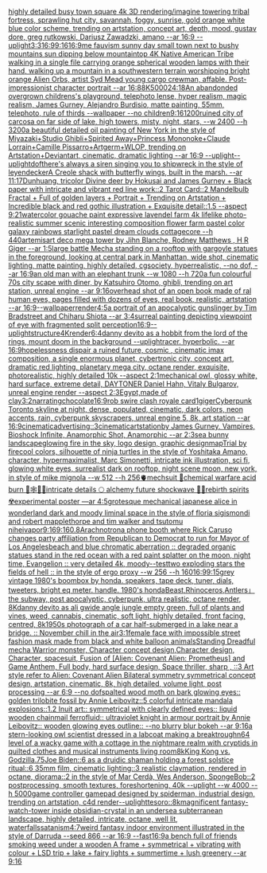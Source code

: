 [highly detailed busy town square 4k 3D rendering](https://www.ebank.nz/aiartgenerator?category=highly%2520detailed%2520busy%2520town%2520square%25204k%25203D%2520rendering)[/imagine towering tribal fortress, sprawling hut city, savannah, foggy, sunrise, gold orange white blue color scheme, trending on artstation, concept art, depth, mood, gustav dore, greg rutkowski, Dariusz Zawadzki, amano --ar 16:9 --uplight](https://www.ebank.nz/aiartgenerator?category=/imagine%2520towering%2520tribal%2520fortress%2C%2520sprawling%2520hut%2520city%2C%2520savannah%2C%2520foggy%2C%2520sunrise%2C%2520gold%2520orange%2520white%2520blue%2520color%2520scheme%2C%2520trending%2520on%2520artstation%2C%2520concept%2520art%2C%2520depth%2C%2520mood%2C%2520gustav%2520dore%2C%2520greg%2520rutkowski%2C%2520Dariusz%2520Zawadzki%2C%2520amano%2520--ar%252016%3A9%2520--uplight)[3:3](https://www.ebank.nz/aiartgenerator?category=3%3A3)[16:9](https://www.ebank.nz/aiartgenerator?category=16%3A9)[9:16](https://www.ebank.nz/aiartgenerator?category=9%3A16)[16:9](https://www.ebank.nz/aiartgenerator?category=16%3A9)[me fauvism sunny day small town next to bushy mountains sun dipping below mountaintop 4K Native American Tribe walking in a single file carrying orange spherical wooden lamps with their hand, walking up a mountain in a southwestern terrain worshipping bright orange Alien Orbs, artist Syd Mead young cargo crewman, affable. Post-impressionist character portrait --ar 16:8](https://www.ebank.nz/aiartgenerator?category=me%2520fauvism%2520sunny%2520day%2520small%2520town%2520next%2520to%2520bushy%2520mountains%2520sun%2520dipping%2520below%2520mountaintop%25204K%2520Native%2520American%2520Tribe%2520walking%2520in%2520a%2520single%2520file%2520carrying%2520orange%2520spherical%2520wooden%2520lamps%2520with%2520their%2520hand%2C%2520walking%2520up%2520a%2520mountain%2520in%2520a%2520southwestern%2520terrain%2520worshipping%2520bright%2520orange%2520Alien%2520Orbs%2C%2520artist%2520Syd%2520Mead%2520young%2520cargo%2520crewman%2C%2520affable.%2520Post-impressionist%2520character%2520portrait%2520--ar%252016%3A8)[8K](https://www.ebank.nz/aiartgenerator?category=8K)[5000](https://www.ebank.nz/aiartgenerator?category=5000)[24:18](https://www.ebank.nz/aiartgenerator?category=24%3A18)[An abandonded overgrown childrens's playground, telephoto lense, hyper realism, magic realism, James Gurney, Alejandro Burdisio, matte painting, 55mm, telephoto, rule of thirds --wallpaper --no children](https://www.ebank.nz/aiartgenerator?category=An%2520abandonded%2520overgrown%2520childrens%27s%2520playground%2C%2520telephoto%2520lense%2C%2520hyper%2520realism%2C%2520magic%2520realism%2C%2520James%2520Gurney%2C%2520Alejandro%2520Burdisio%2C%2520matte%2520painting%2C%252055mm%2C%2520telephoto%2C%2520rule%2520of%2520thirds%2520--wallpaper%2520--no%2520children)[9:16](https://www.ebank.nz/aiartgenerator?category=9%3A16)[1200](https://www.ebank.nz/aiartgenerator?category=1200)[ruined city of carcosa on far side of lake, high towers, misty, night, stars, --w 2400 --h 3200](https://www.ebank.nz/aiartgenerator?category=ruined%2520city%2520of%2520carcosa%2520on%2520far%2520side%2520of%2520lake%2C%2520high%2520towers%2C%2520misty%2C%2520night%2C%2520stars%2C%2520--w%25202400%2520--h%25203200)[a beautiful detailed oil painting of New York in the style of Miyazaki+Studio Ghibli+Spirited Away+Princess Mononoke+Claude Lorrain+Camille Pissarro+Artgerm+WLOP, trending on Artstation+Deviantart, cinematic, dramatic lighting --ar 16:9 --uplight](https://www.ebank.nz/aiartgenerator?category=a%2520beautiful%2520detailed%2520oil%2520painting%2520of%2520New%2520York%2520in%2520the%2520style%2520of%2520Miyazaki%2BStudio%2520Ghibli%2BSpirited%2520Away%2BPrincess%2520Mononoke%2BClaude%2520Lorrain%2BCamille%2520Pissarro%2BArtgerm%2BWLOP%2C%2520trending%2520on%2520Artstation%2BDeviantart%2C%2520cinematic%2C%2520dramatic%2520lighting%2520--ar%252016%3A9%2520--uplight)[--uplight](https://www.ebank.nz/aiartgenerator?category=--uplight)[dof](https://www.ebank.nz/aiartgenerator?category=dof)[there's always a siren singing you to shipwreck in the style of leyendecker](https://www.ebank.nz/aiartgenerator?category=there%27s%2520always%2520a%2520siren%2520singing%2520you%2520to%2520shipwreck%2520in%2520the%2520style%2520of%2520leyendecker)[A Creole shack with butterfly wings, built in the marsh. --ar 11:17](https://www.ebank.nz/aiartgenerator?category=A%2520Creole%2520shack%2520with%2520butterfly%2520wings%2C%2520built%2520in%2520the%2520marsh.%2520--ar%252011%3A17)[Dunhuang, tricolor Divine deer by Hokusai and James Gurney + Black paper with intricate and vibrant red line work::2 Tarot Card::2 Mandelbulb Fractal + Full of golden layers + Portrait + Trending on Artstation + Incredible black and red gothic illustration + Exquisite detail::1.5 --aspect 9:21](https://www.ebank.nz/aiartgenerator?category=Dunhuang%2C%2520tricolor%2520Divine%2520deer%2520by%2520Hokusai%2520and%2520James%2520Gurney%2520%2B%2520Black%2520paper%2520with%2520intricate%2520and%2520vibrant%2520red%2520line%2520work%3A%3A2%2520Tarot%2520Card%3A%3A2%2520Mandelbulb%2520Fractal%2520%2B%2520Full%2520of%2520golden%2520layers%2520%2B%2520Portrait%2520%2B%2520Trending%2520on%2520Artstation%2520%2B%2520Incredible%2520black%2520and%2520red%2520gothic%2520illustration%2520%2B%2520Exquisite%2520detail%3A%3A1.5%2520--aspect%25209%3A21)[watercolor gouache paint expressive lavendel farm 4k lifelike photo-realistic summer scenic interesting composition flower farm pastel color galaxy rainbows starlight pastel dream clouds cottagecore --h 440](https://www.ebank.nz/aiartgenerator?category=watercolor%2520gouache%2520paint%2520expressive%2520lavendel%2520farm%25204k%2520lifelike%2520photo-realistic%2520summer%2520scenic%2520interesting%2520composition%2520flower%2520farm%2520pastel%2520color%2520galaxy%2520rainbows%2520starlight%2520pastel%2520dream%2520clouds%2520cottagecore%2520--h%2520440)[artemis](https://www.ebank.nz/aiartgenerator?category=artemis)[art deco mega tower by Jihn Blanche, Rodney Matthews , H R Giger --ar 1:5](https://www.ebank.nz/aiartgenerator?category=art%2520deco%2520mega%2520tower%2520by%2520Jihn%2520Blanche%2C%2520Rodney%2520Matthews%2520%2C%2520H%2520R%2520Giger%2520--ar%25201%3A5)[large battle Mecha standing on a rooftop with gargoyle statues in the foreground, looking at central park in Manhattan, wide shot, cinematic lighting, matte painting, highly detailed, cgsociety, hyperrealistic, --no dof, --ar 16:9](https://www.ebank.nz/aiartgenerator?category=large%2520battle%2520Mecha%2520standing%2520on%2520a%2520rooftop%2520with%2520gargoyle%2520statues%2520in%2520the%2520foreground%2C%2520looking%2520at%2520central%2520park%2520in%2520Manhattan%2C%2520wide%2520shot%2C%2520cinematic%2520lighting%2C%2520matte%2520painting%2C%2520highly%2520detailed%2C%2520cgsociety%2C%2520hyperrealistic%2C%2520--no%2520dof%2C%2520--ar%252016%3A9)[an old man with an elephant trunk --w 1080 --h 720](https://www.ebank.nz/aiartgenerator?category=an%2520old%2520man%2520with%2520an%2520elephant%2520trunk%2520--w%25201080%2520--h%2520720)[a fun colourful 70s city scape with diner, by Katsuhiro Otomo, ghibli, trending on art station, unreal engine --ar 9:16](https://www.ebank.nz/aiartgenerator?category=a%2520fun%2520colourful%252070s%2520city%2520scape%2520with%2520diner%2C%2520by%2520Katsuhiro%2520Otomo%2C%2520ghibli%2C%2520trending%2520on%2520art%2520station%2C%2520unreal%2520engine%2520--ar%25209%3A16)[overhead shot of an open book made of ral human eyes, pages filled with dozens of eyes, real book, realistic, artstation --ar 16:9](https://www.ebank.nz/aiartgenerator?category=overhead%2520shot%2520of%2520an%2520open%2520book%2520made%2520of%2520ral%2520human%2520eyes%2C%2520pages%2520filled%2520with%2520dozens%2520of%2520eyes%2C%2520real%2520book%2C%2520realistic%2C%2520artstation%2520--ar%252016%3A9)[--wallpaper](https://www.ebank.nz/aiartgenerator?category=--wallpaper)[render](https://www.ebank.nz/aiartgenerator?category=render)[4:5](https://www.ebank.nz/aiartgenerator?category=4%3A5)[a portrait of an apocalyptic gunslinger by Tim Bradstreet and Chiharu Shiota --ar 3:4](https://www.ebank.nz/aiartgenerator?category=a%2520portrait%2520of%2520an%2520apocalyptic%2520gunslinger%2520by%2520Tim%2520Bradstreet%2520and%2520Chiharu%2520Shiota%2520--ar%25203%3A4)[surreal painting depicting viewpoint of eye with fragmented split perception](https://www.ebank.nz/aiartgenerator?category=surreal%2520painting%2520depicting%2520viewpoint%2520of%2520eye%2520with%2520fragmented%2520split%2520perception)[16:9](https://www.ebank.nz/aiartgenerator?category=16%3A9)[--uplight](https://www.ebank.nz/aiartgenerator?category=--uplight)[structure](https://www.ebank.nz/aiartgenerator?category=structure)[4K](https://www.ebank.nz/aiartgenerator?category=4K)[render](https://www.ebank.nz/aiartgenerator?category=render)[6:4](https://www.ebank.nz/aiartgenerator?category=6%3A4)[danny devito as a hobbit from the lord of the rings, mount doom in the background --uplight](https://www.ebank.nz/aiartgenerator?category=danny%2520devito%2520as%2520a%2520hobbit%2520from%2520the%2520lord%2520of%2520the%2520rings%2C%2520mount%2520doom%2520in%2520the%2520background%2520--uplight)[racer.  hyperbolic.  --ar 16:9](https://www.ebank.nz/aiartgenerator?category=racer.%2520%2520hyperbolic.%2520%2520--ar%252016%3A9)[hopelessness dispair a ruined future, cosmic , cinematic imax composition, a single enormous planet, cybertronic city,  concept art, dramatic red lighting, planetary mega city, octane render, exquisite, photorealistic, highly detailed 10k --aspect 2:1](https://www.ebank.nz/aiartgenerator?category=hopelessness%2520dispair%2520a%2520ruined%2520future%2C%2520cosmic%2520%2C%2520cinematic%2520imax%2520composition%2C%2520a%2520single%2520enormous%2520planet%2C%2520cybertronic%2520city%2C%2520%2520concept%2520art%2C%2520dramatic%2520red%2520lighting%2C%2520planetary%2520mega%2520city%2C%2520octane%2520render%2C%2520exquisite%2C%2520photorealistic%2C%2520highly%2520detailed%252010k%2520--aspect%25202%3A1)[mechanical owl, glossy white, hard surface, extreme detail, DAYTONER Daniel Hahn, Vitaly Bulgarov, unreal engine render --aspect 2:3](https://www.ebank.nz/aiartgenerator?category=mechanical%2520owl%2C%2520glossy%2520white%2C%2520hard%2520surface%2C%2520extreme%2520detail%2C%2520DAYTONER%2520Daniel%2520Hahn%2C%2520Vitaly%2520Bulgarov%2C%2520unreal%2520engine%2520render%2520--aspect%25202%3A3)[Egypt,made of clay](https://www.ebank.nz/aiartgenerator?category=Egypt%2Cmade%2520of%2520clay)[3:2](https://www.ebank.nz/aiartgenerator?category=3%3A2)[narrating](https://www.ebank.nz/aiartgenerator?category=narrating)[chocolate](https://www.ebank.nz/aiartgenerator?category=chocolate)[16:9](https://www.ebank.nz/aiartgenerator?category=16%3A9)[rob swire clash royale card](https://www.ebank.nz/aiartgenerator?category=rob%2520swire%2520clash%2520royale%2520card)[1](https://www.ebank.nz/aiartgenerator?category=1)[giger](https://www.ebank.nz/aiartgenerator?category=giger)[Cyberpunk Toronto skyline at night, dense, populated, cinematic, dark colors, neon accents, rain, cyberpunk skyscrapers, unreal engine 5, 8k, art station --ar 16:9](https://www.ebank.nz/aiartgenerator?category=Cyberpunk%2520Toronto%2520skyline%2520at%2520night%2C%2520dense%2C%2520populated%2C%2520cinematic%2C%2520dark%2520colors%2C%2520neon%2520accents%2C%2520rain%2C%2520cyberpunk%2520skyscrapers%2C%2520unreal%2520engine%25205%2C%25208k%2C%2520art%2520station%2520--ar%252016%3A9)[cinematic](https://www.ebank.nz/aiartgenerator?category=cinematic)[advertising::3](https://www.ebank.nz/aiartgenerator?category=advertising%3A%3A3)[cinematic](https://www.ebank.nz/aiartgenerator?category=cinematic)[artstation](https://www.ebank.nz/aiartgenerator?category=artstation)[by James Gurney, Vampires, Bioshock Infinite, Anamorphic Shot, Anamorphic --ar 2:3](https://www.ebank.nz/aiartgenerator?category=by%2520James%2520Gurney%2C%2520Vampires%2C%2520Bioshock%2520Infinite%2C%2520Anamorphic%2520Shot%2C%2520Anamorphic%2520--ar%25202%3A3)[sea bunny landscape](https://www.ebank.nz/aiartgenerator?category=sea%2520bunny%2520landscape)[glowing fire in the sky, logo design, graphic design](https://www.ebank.nz/aiartgenerator?category=glowing%2520fire%2520in%2520the%2520sky%2C%2520logo%2520design%2C%2520graphic%2520design)[map](https://www.ebank.nz/aiartgenerator?category=map)[Trial by fire](https://www.ebank.nz/aiartgenerator?category=Trial%2520by%2520fire)[cool colors, silhouette of ninja turtles in the style of Yoshitaka Amano, character, hypermaximalist, Marc Simonetti, intricate ink illustration, sci fi, glowing white eyes, surrealist dark on rooftop, night scene moon, new york, in style of mike mignola --w 512 --h 256](https://www.ebank.nz/aiartgenerator?category=cool%2520colors%2C%2520silhouette%2520of%2520ninja%2520turtles%2520in%2520the%2520style%2520of%2520Yoshitaka%2520Amano%2C%2520character%2C%2520hypermaximalist%2C%2520Marc%2520Simonetti%2C%2520intricate%2520ink%2520illustration%2C%2520sci%2520fi%2C%2520glowing%2520white%2520eyes%2C%2520surrealist%2520dark%2520on%2520rooftop%2C%2520night%2520scene%2520moon%2C%2520new%2520york%2C%2520in%2520style%2520of%2520mike%2520mignola%2520--w%2520512%2520--h%2520256)[🫀mechsuit 🥽chemical warfare acid burn 🦋🕸🍄💐intricate details 🌕 alchemy future shockwave 🫧🌊rebirth spirits  ☢️experimental poster —ar 4:5](https://www.ebank.nz/aiartgenerator?category=%F0%9F%AB%80mechsuit%2520%F0%9F%A5%BDchemical%2520warfare%2520acid%2520burn%2520%F0%9F%A6%8B%F0%9F%95%B8%F0%9F%8D%84%F0%9F%92%90intricate%2520details%2520%F0%9F%8C%95%2520alchemy%2520future%2520shockwave%2520%F0%9F%AB%A7%F0%9F%8C%8Arebirth%2520spirits%2520%2520%E2%98%A2%EF%B8%8Fexperimental%2520poster%2520%E2%80%94ar%25204%3A5)[grotesque mechanical japanese alice in wonderland dark and moody liminal space in the style of floria sigismondi and robert mapplethorpe and tim walker and tsutomu nihei](https://www.ebank.nz/aiartgenerator?category=grotesque%2520mechanical%2520japanese%2520alice%2520in%2520wonderland%2520dark%2520and%2520moody%2520liminal%2520space%2520in%2520the%2520style%2520of%2520floria%2520sigismondi%2520and%2520robert%2520mapplethorpe%2520and%2520tim%2520walker%2520and%2520tsutomu%2520nihei)[vapor](https://www.ebank.nz/aiartgenerator?category=vapor)[9:16](https://www.ebank.nz/aiartgenerator?category=9%3A16)[9:16](https://www.ebank.nz/aiartgenerator?category=9%3A16)[0.8](https://www.ebank.nz/aiartgenerator?category=0.8)[Arachnotron](https://www.ebank.nz/aiartgenerator?category=Arachnotron)[a phone booth where Rick Caruso changes party affiliation from Republican to Democrat to run for Mayor of Los Angeles](https://www.ebank.nz/aiartgenerator?category=a%2520phone%2520booth%2520where%2520Rick%2520Caruso%2520changes%2520party%2520affiliation%2520from%2520Republican%2520to%2520Democrat%2520to%2520run%2520for%2520Mayor%2520of%2520Los%2520Angeles)[beach and blue chromatic aberration :: degraded organic statues stand in the red ocean with a red paint splatter on the moon, night time, Evangelion :: very detailed 4k, moody](https://www.ebank.nz/aiartgenerator?category=beach%2520and%2520blue%2520chromatic%2520aberration%2520%3A%3A%2520degraded%2520organic%2520statues%2520stand%2520in%2520the%2520red%2520ocean%2520with%2520a%2520red%2520paint%2520splatter%2520on%2520the%2520moon%2C%2520night%2520time%2C%2520Evangelion%2520%3A%3A%2520very%2520detailed%25204k%2C%2520moody)[--test](https://www.ebank.nz/aiartgenerator?category=--test)[two exploding stars the fields of hell :: in the style of ergo proxy --w 256 --h 160](https://www.ebank.nz/aiartgenerator?category=two%2520exploding%2520stars%2520the%2520fields%2520of%2520hell%2520%3A%3A%2520in%2520the%2520style%2520of%2520ergo%2520proxy%2520--w%2520256%2520--h%2520160)[16:9](https://www.ebank.nz/aiartgenerator?category=16%3A9)[9:15](https://www.ebank.nz/aiartgenerator?category=9%3A15)[grey vintage 1980's boombox by honda. speakers, tape deck, tuner, dials, tweeters, bright eq meter. handle. 1980's honda](https://www.ebank.nz/aiartgenerator?category=grey%2520vintage%25201980%27s%2520boombox%2520by%2520honda.%2520speakers%2C%2520tape%2520deck%2C%2520tuner%2C%2520dials%2C%2520tweeters%2C%2520bright%2520eq%2520meter.%2520handle.%25201980%27s%2520honda)[Beast,Rhinoceros,Antlers」](https://www.ebank.nz/aiartgenerator?category=Beast%2CRhinoceros%2CAntlers%E3%80%8D)[the subway, post apocalyptic, cyberpunk, ultra realistic, octane render, 8K](https://www.ebank.nz/aiartgenerator?category=the%2520subway%2C%2520post%2520apocalyptic%2C%2520cyberpunk%2C%2520ultra%2520realistic%2C%2520octane%2520render%2C%25208K)[danny devito as ali g](https://www.ebank.nz/aiartgenerator?category=danny%2520devito%2520as%2520ali%2520g)[wide angle jungle empty green, full of plants and vines, weed, cannabis, cinematic, soft light, highly detailed, front facing, centred, 8k](https://www.ebank.nz/aiartgenerator?category=wide%2520angle%2520jungle%2520empty%2520green%2C%2520full%2520of%2520plants%2520and%2520vines%2C%2520weed%2C%2520cannabis%2C%2520cinematic%2C%2520soft%2520light%2C%2520highly%2520detailed%2C%2520front%2520facing%2C%2520centred%2C%25208k)[1950s photograph of a car half-submerged in a lake near a bridge. :: November chill in the air](https://www.ebank.nz/aiartgenerator?category=1950s%2520photograph%2520of%2520a%2520car%2520half-submerged%2520in%2520a%2520lake%2520near%2520a%2520bridge.%2520%3A%3A%2520November%2520chill%2520in%2520the%2520air)[3:1](https://www.ebank.nz/aiartgenerator?category=3%3A1)[female face with impossible street fashion mask made from black and white balloon animals](https://www.ebank.nz/aiartgenerator?category=female%2520face%2520with%2520impossible%2520street%2520fashion%2520mask%2520made%2520from%2520black%2520and%2520white%2520balloon%2520animals)[Standing Dreadful mecha Warrior monster, Character concept design,Character design,  Character, spacesuit, Fusion of [Alien: Covenant Alien: Prometheus] and Game Anthem,  Full body,  hard surface design, Space thriller, sharp , ::3  Art style refer to Alien: Covenant Alien   Bilateral symmetry       symmetrical   concept design,  artstation, cinematic,  8k, high detailed,  volume light,  post processing    --ar 6:9   --no dof](https://www.ebank.nz/aiartgenerator?category=Standing%2520Dreadful%2520mecha%2520Warrior%2520monster%2C%2520Character%2520concept%2520design%2CCharacter%2520design%2C%2520%2520Character%2C%2520spacesuit%2C%2520Fusion%2520of%2520%5BAlien%3A%2520Covenant%2520Alien%3A%2520Prometheus%5D%2520and%2520Game%2520Anthem%2C%2520%2520Full%2520body%2C%2520%2520hard%2520surface%2520design%2C%2520Space%2520thriller%2C%2520sharp%2520%2C%2520%3A%3A3%2520%2520Art%2520style%2520refer%2520to%2520Alien%3A%2520Covenant%2520Alien%2520%2520%2520Bilateral%2520symmetry%2520%2520%2520%2520%2520%2520%2520symmetrical%2520%2520%2520concept%2520design%2C%2520%2520artstation%2C%2520cinematic%2C%2520%25208k%2C%2520high%2520detailed%2C%2520%2520volume%2520light%2C%2520%2520post%2520processing%2520%2520%2520%2520--ar%25206%3A9%2520%2520%2520--no%2520dof)[spalted wood moth on bark glowing eyes:: golden trilobite fossil by Annie Leibovitz::5 colorful intricate mandala explosions::1.2 Inuit art:: symmetrical with clearly defined eyes:: liquid wooden chainmail ferrofluid:: ultraviolet knight in armour portrait by Annie Leibovitz:: wooden glowing eyes outline:: --no blurry blur bokeh --ar 9:16](https://www.ebank.nz/aiartgenerator?category=spalted%2520wood%2520moth%2520on%2520bark%2520glowing%2520eyes%3A%3A%2520golden%2520trilobite%2520fossil%2520by%2520Annie%2520Leibovitz%3A%3A5%2520colorful%2520intricate%2520mandala%2520explosions%3A%3A1.2%2520Inuit%2520art%3A%3A%2520symmetrical%2520with%2520clearly%2520defined%2520eyes%3A%3A%2520liquid%2520wooden%2520chainmail%2520ferrofluid%3A%3A%2520ultraviolet%2520knight%2520in%2520armour%2520portrait%2520by%2520Annie%2520Leibovitz%3A%3A%2520wooden%2520glowing%2520eyes%2520outline%3A%3A%2520--no%2520blurry%2520blur%2520bokeh%2520--ar%25209%3A16)[a stern-looking owl scientist dressed in a labcoat making a breaktrough](https://www.ebank.nz/aiartgenerator?category=a%2520stern-looking%2520owl%2520scientist%2520dressed%2520in%2520a%2520labcoat%2520making%2520a%2520breaktrough)[n64 level of a wacky game with a cottage in the nightmare realm with cryptids in quilted clothes and musical instruments living room](https://www.ebank.nz/aiartgenerator?category=n64%2520level%2520of%2520a%2520wacky%2520game%2520with%2520a%2520cottage%2520in%2520the%2520nightmare%2520realm%2520with%2520cryptids%2520in%2520quilted%2520clothes%2520and%2520musical%2520instruments%2520living%2520room)[8k](https://www.ebank.nz/aiartgenerator?category=8k)[King Kong vs. Godzilla](https://www.ebank.nz/aiartgenerator?category=King%2520Kong%2520vs.%2520Godzilla)[.75](https://www.ebank.nz/aiartgenerator?category=.75)[Joe Biden::6 as a druidic shaman holding a forest solstice ritual::6 35mm film, cinematic lighting::3 realistic claymation, rendered in octane, diorama::2 in the style of Mar Cerdà, Wes Anderson, SpongeBob::2 postprocessing, smooth textures, foreshortening, 40k --uplight --w 4000 --h 5000](https://www.ebank.nz/aiartgenerator?category=Joe%2520Biden%3A%3A6%2520as%2520a%2520druidic%2520shaman%2520holding%2520a%2520forest%2520solstice%2520ritual%3A%3A6%252035mm%2520film%2C%2520cinematic%2520lighting%3A%3A3%2520realistic%2520claymation%2C%2520rendered%2520in%2520octane%2C%2520diorama%3A%3A2%2520in%2520the%2520style%2520of%2520Mar%2520Cerd%C3%A0%2C%2520Wes%2520Anderson%2C%2520SpongeBob%3A%3A2%2520postprocessing%2C%2520smooth%2520textures%2C%2520foreshortening%2C%252040k%2520--uplight%2520--w%25204000%2520--h%25205000)[game controller gamepad designed by spiderman, industrial design, trending on artstation, c4d render](https://www.ebank.nz/aiartgenerator?category=game%2520controller%2520gamepad%2520designed%2520by%2520spiderman%2C%2520industrial%2520design%2C%2520trending%2520on%2520artstation%2C%2520c4d%2520render)[--uplight](https://www.ebank.nz/aiartgenerator?category=--uplight)[tesoro::](https://www.ebank.nz/aiartgenerator?category=tesoro%3A%3A)[8k](https://www.ebank.nz/aiartgenerator?category=8k)[magnificent fantasy-watch-tower inside obsidian-crystal in an undersea subterranean landscape, highly detailed, intricate, octane, well lit, waterfalls](https://www.ebank.nz/aiartgenerator?category=magnificent%2520fantasy-watch-tower%2520inside%2520obsidian-crystal%2520in%2520an%2520undersea%2520subterranean%2520landscape%2C%2520highly%2520detailed%2C%2520intricate%2C%2520octane%2C%2520well%2520lit%2C%2520waterfalls)[satanism](https://www.ebank.nz/aiartgenerator?category=satanism)[4:7](https://www.ebank.nz/aiartgenerator?category=4%3A7)[weird fantasy indoor environment illustrated in the style of Darruda --seed 866 --ar 16:9 --fast](https://www.ebank.nz/aiartgenerator?category=weird%2520fantasy%2520indoor%2520environment%2520illustrated%2520in%2520the%2520style%2520of%2520Darruda%2520--seed%2520866%2520--ar%252016%3A9%2520--fast)[16:9](https://www.ebank.nz/aiartgenerator?category=16%3A9)[a bench full of friends smoking weed under a wooden A frame + symmetrical + vibrating with colour + LSD trip + lake + fairy lights + summertime + lush greenery --ar 9:16](https://www.ebank.nz/aiartgenerator?category=a%2520bench%2520full%2520of%2520friends%2520smoking%2520weed%2520under%2520a%2520wooden%2520A%2520frame%2520%2B%2520symmetrical%2520%2B%2520vibrating%2520with%2520colour%2520%2B%2520LSD%2520trip%2520%2B%2520lake%2520%2B%2520fairy%2520lights%2520%2B%2520summertime%2520%2B%2520lush%2520greenery%2520--ar%25209%3A16)